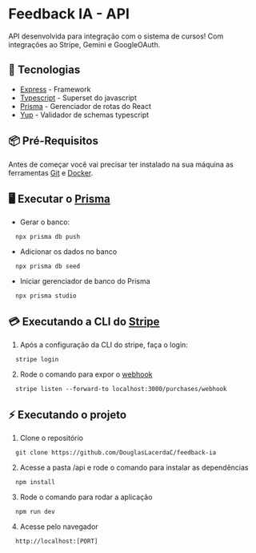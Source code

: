 # Feedback IA - API

API desenvolvida para integração com o sistema de cursos! Com integrações ao Stripe, Gemini e GoogleOAuth.

## 🚀 Tecnologias

- [Express](https://expressjs.com/pt-br/) - Framework
- [Typescript](https://www.typescriptlang.org/) - Superset do javascript
- [Prisma](https://www.prisma.io/) - Gerenciador de rotas do React
- [Yup](https://www.npmjs.com/package/yup) - Validador de schemas typescript

## 📦️ Pré-Requisitos

Antes de começar você vai precisar ter instalado na sua máquina as ferramentas [Git](https://git-scm.com/) e [Docker](https://www.docker.com/).

## 🖥️ Executar o [Prisma](https://www.prisma.io/docs)

- Gerar o banco:

```
  npx prisma db push
```

- Adicionar os dados no banco

```
  npx prisma db seed
```

- Iniciar gerenciador de banco do Prisma

```
  npx prisma studio
```

## 💳 Executando a CLI do [Stripe](https://docs.stripe.com/stripe-cli?install-method=windows)

1. Após a configuração da CLI do stripe, faça o login:

```
  stripe login
```

2. Rode o comando para expor o [webhook](https://docs.stripe.com/webhooks)

```
  stripe listen --forward-to localhost:3000/purchases/webhook
```

## ⚡ Executando o projeto

1. Clone o repositório

```
  git clone https://github.com/DouglasLacerdaC/feedback-ia
```

2. Acesse a pasta /api e rode o comando para instalar as dependências

```
  npm install
```

3. Rode o comando para rodar a aplicação

```
  npm run dev
```

4. Acesse pelo navegador

```
  http://localhost:[PORT]
```
